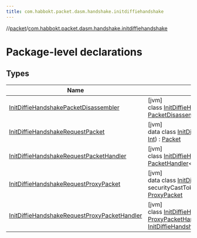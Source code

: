```yaml
---
title: com.habbokt.packet.dasm.handshake.initdiffiehandshake
---
```

//[packet](../../index.html)/[com.habbokt.packet.dasm.handshake.initdiffiehandshake](index.html)



# Package-level declarations



## Types


| Name | Summary |
|---|---|
| [InitDiffieHandshakePacketDisassembler](-init-diffie-handshake-packet-disassembler/index.html) | [jvm]<br>class [InitDiffieHandshakePacketDisassembler](-init-diffie-handshake-packet-disassembler/index.html) : [PacketDisassembler](../../../api/api/com.habbokt.api.packet/-packet-disassembler/index.html)&lt;[InitDiffieHandshakeRequestPacket](-init-diffie-handshake-request-packet/index.html)&gt; |
| [InitDiffieHandshakeRequestPacket](-init-diffie-handshake-request-packet/index.html) | [jvm]<br>data class [InitDiffieHandshakeRequestPacket](-init-diffie-handshake-request-packet/index.html)(val value: [Int](https://kotlinlang.org/api/latest/jvm/stdlib/kotlin/-int/index.html)) : [Packet](../../../api/api/com.habbokt.api.packet/-packet/index.html) |
| [InitDiffieHandshakeRequestPacketHandler](-init-diffie-handshake-request-packet-handler/index.html) | [jvm]<br>class [InitDiffieHandshakeRequestPacketHandler](-init-diffie-handshake-request-packet-handler/index.html) : [PacketHandler](../../../api/api/com.habbokt.api.packet/-packet-handler/index.html)&lt;[InitDiffieHandshakeRequestProxyPacket](-init-diffie-handshake-request-proxy-packet/index.html)&gt; |
| [InitDiffieHandshakeRequestProxyPacket](-init-diffie-handshake-request-proxy-packet/index.html) | [jvm]<br>data class [InitDiffieHandshakeRequestProxyPacket](-init-diffie-handshake-request-proxy-packet/index.html)(val securityCastToken: [String](https://kotlinlang.org/api/latest/jvm/stdlib/kotlin/-string/index.html), val serverToClient: [Int](https://kotlinlang.org/api/latest/jvm/stdlib/kotlin/-int/index.html)) : [ProxyPacket](../../../api/api/com.habbokt.api.packet/-proxy-packet/index.html) |
| [InitDiffieHandshakeRequestProxyPacketHandler](-init-diffie-handshake-request-proxy-packet-handler/index.html) | [jvm]<br>class [InitDiffieHandshakeRequestProxyPacketHandler](-init-diffie-handshake-request-proxy-packet-handler/index.html) : [ProxyPacketHandler](../../../api/api/com.habbokt.api.packet/-proxy-packet-handler/index.html)&lt;[InitDiffieHandshakeRequestPacket](-init-diffie-handshake-request-packet/index.html), [InitDiffieHandshakeRequestProxyPacket](-init-diffie-handshake-request-proxy-packet/index.html)&gt; |

